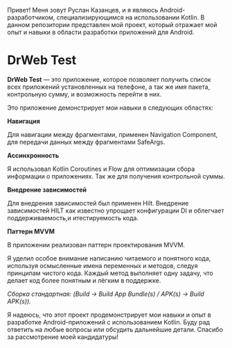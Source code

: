 Привет! Меня зовут Руслан Казанцев, и я являюсь Android-разработчиком, специализирующимся на использовании Kotlin. В данном репозитории представлен мой проект, который отражает мой опыт и навыки в области разработки приложений для Android.

# DrWeb Test

**DrWeb Test** — это приложение, которое позволяет получить список всех приложений установленных на телефоне, а так же имя пакета, контрольную сумму, и возможность перейти в них.

Это приложение демонстрирует мои навыки в следующих областях:

**Навигация**

Для навигации между фрагментами, применен Navigation Component, для передачи данных между фрагментами SafeArgs.

**Ассинхронность**

Я использовал Kotlin Coroutines и Flow для оптимизации сбора информации о приложениях. Так же для получения контрольной суммы.

**Внедрение зависимостей**

Для внедрения зависимостей был применен Hilt. Внедрение зависимостей HILT как известно упрощает конфигурации DI и облегчает поддерживаемость,и итестируемость кода.

**Паттерн MVVM**

В приложении реализован паттерн проектирования MVVM.

Я уделил особое внимание написанию читаемого и понятного кода, используя осмысленные имена переменных и методов, следуя принципам чистого кода. Каждый метод выполняет одну задачу, что делает код более понятным и лёгким в поддержке.

*Сборка стандартная: (Build → Build App Bundle(s) / APK(s) → Build APK(s)).*

Я надеюсь, что этот проект продемонстрирует мои навыки и опыт в разработке Android-приложений с использованием Kotlin. Буду рад ответить на любые вопросы или обсудить дальнейшие детали. Спасибо за рассмотрение моей кандидатуры!
